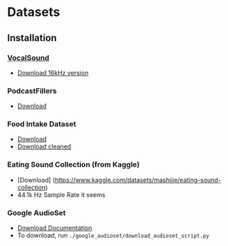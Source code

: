 # Datasets

## Installation
### [VocalSound](https://github.com/YuanGongND/vocalsound#Download-VocalSound)
- [Download 16kHz version](https://www.dropbox.com/s/c5ace70qh1vbyzb/vs_release_16k.zip?dl=1)

### PodcastFillers
- [Download](https://drive.google.com/file/d/1fc3LTMt_VqxzlInS7cdP3I2Rarw-8Nlr/view?usp=sharing)

### Food Intake Dataset
- [Download](https://www.dropbox.com/sh/t9guqqte7xbqqcz/AABZB1svTYCHa9DzxsuYSLtna?dl=0)
- [Download cleaned](https://drive.google.com/file/d/1v04UxNYPvdfG6rPZcZEuZD1sATYuMnTJ/view?usp=drive_link)

### Eating Sound Collection (from Kaggle)
- [Download] (https://www.kaggle.com/datasets/mashijie/eating-sound-collection)
- 44.1k Hz Sample Rate it seems

### Google AudioSet
- [Download Documentation](http://research.google.com/audioset/download.html)
- To download, run ``./google_audioset/download_audioset_script.py``